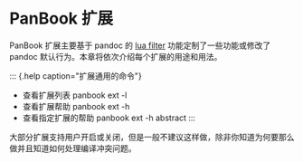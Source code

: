 
# PanBook 扩展
PanBook 扩展主要基于 pandoc 的 [lua filter](https://pandoc.org/lua-filters.html) 功能定制了一些功能或修改了 pandoc 默认行为。本章将依次介绍每个扩展的用途和用法。

::: {.help caption="扩展通用的命令"}
- 查看扩展列表 panbook ext -l
- 查看扩展帮助 panbook ext -h
- 查看指定扩展的帮助 panbook ext -h abstract
:::

大部分扩展支持用户开启或关闭，但是一般不建议这样做，除非你知道为何要那么做并且知道如何处理编译冲突问题。
